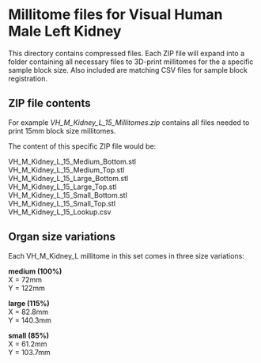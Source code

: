 # Millitome files for Visual Human Male Left Kidney

This directory contains compressed files. Each ZIP file will expand into a folder containing all necessary files to 3D-print millitomes for the a specific sample block size. Also included are matching CSV files for sample block registration.

## ZIP file contents

<p>For example <em>VH_M_Kidney_L_15_Millitomes.zip</em> contains all files needed to print 15mm block size millitomes.</p>

<p>The content of this specific ZIP file would be:</p>

VH_M_Kidney_L_15_Medium_Bottom.stl<br>
VH_M_Kidney_L_15_Medium_Top.stl<br>
VH_M_Kidney_L_15_Large_Bottom.stl<br>
VH_M_Kidney_L_15_Large_Top.stl<br>
VH_M_Kidney_L_15_Small_Bottom.stl<br>
VH_M_Kidney_L_15_Small_Top.stl<br>
VH_M_Kidney_L_15_Lookup.csv<br>

## Organ size variations

<p>Each VH_M_Kidney_L millitome in this set comes in three size variations:</p>

<strong>medium (100%)</strong><br>
X = 72mm<br>
Y = 122mm<br>

<strong>large (115%)</strong><br>
X = 82.8mm<br>
Y = 140.3mm<br>

<strong>small (85%)</strong><br>
X = 61.2mm<br>
Y = 103.7mm<br>
